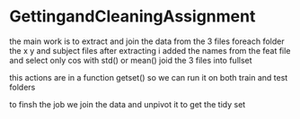 # GettingandCleaningAssignment

the main work is to extract and  join the data from the 3 files foreach folder
the x y and subject files
after extracting  i added the names from the feat file and select only cos with std() or mean()
joid the 3 files into fullset

this actions are in a function getset() so we can run it on both train and test folders

to finsh the job we join the data and unpivot it to get the tidy set


